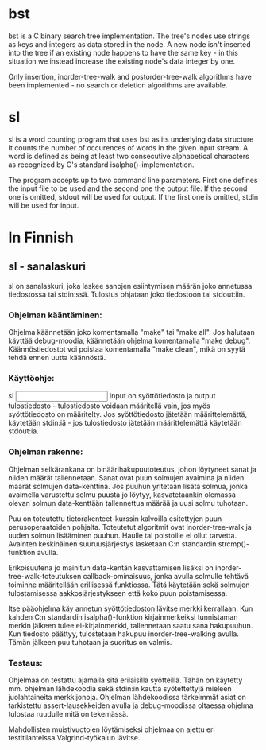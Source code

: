 # bst #

bst is a C binary search tree implementation. The tree's nodes use
strings as keys and integers as data stored in the node. A new node isn't
inserted into the tree if an existing node happens to have the same key -
in this situation we instead increase the existing node's data integer by one.

Only insertion, inorder-tree-walk and postorder-tree-walk algorithms have
been implemented - no search or deletion algorithms are available.

# sl #

sl is a word counting program that uses bst as its underlying data structure
It counts the number of occurences of words in the given input stream. A word
is defined as being at least two consecutive alphabetical characters as
recognized by C's standard isalpha()-implementation.

The program accepts up to two command line parameters. First one
defines the input file to be used and the second one the output file.
If the second one is omitted, stdout will be used for output.
If the first one is omitted, stdin will be used for input.

# In Finnish #

## sl - sanalaskuri ##

sl on sanalaskuri, joka laskee sanojen esiintymisen määrän joko annetussa
tiedostossa tai stdin:ssä. Tulostus ohjataan joko tiedostoon tai stdout:iin.

### Ohjelman kääntäminen: ###

Ohjelma käännetään joko komentamalla "make" tai "make all". Jos halutaan
käyttää debug-moodia, käännetään ohjelma komentamalla "make debug".
Käännöstiedostot voi poistaa komentamalla "make clean", mikä on syytä
tehdä ennen uutta käännöstä.

### Käyttöohje: ###

sl <input> <output>
Input on syöttötiedosto ja output tulostiedosto - tulostiedosto voidaan
määritellä vain, jos myös syöttötiedosto on määritelty. Jos syöttötiedosto
jätetään määrittelemättä, käytetään stdin:iä - jos tulostiedosto jätetään
määrittelemättä käytetään stdout:ia.

### Ohjelman rakenne: ###

Ohjelman selkärankana on binäärihakupuutoteutus, johon löytyneet sanat ja
niiden määrät tallennetaan. Sanat ovat puun solmujen avaimina ja niiden
määrät solmujen data-kenttinä. Jos puuhun yritetään lisätä solmua, jonka 
avaimella varustettu solmu puusta jo löytyy, kasvatetaankin olemassa olevan 
solmun data-kenttään tallennettua määrää ja uusi solmu tuhotaan.
	 
Puu on toteutettu tietorakenteet-kurssin kalvoilla esitettyjen puun
perusoperaatoiden pohjalta. Toteutetut algoritmit ovat inorder-tree-walk
ja uuden solmun lisääminen puuhun.  Haulle tai poistoille ei ollut tarvetta.
Avainten keskinäinen suuruusjärjestys lasketaan C:n standardin strcmp()-funktion
avulla.

Erikoisuutena jo mainitun data-kentän kasvattamisen lisäksi on inorder-
tree-walk-toteutuksen callback-ominaisuus, jonka avulla solmulle tehtävä
toiminne määritellään erillisessä funktiossa. Tätä käytetään sekä solmujen
tulostamisessa aakkosjärjestykseen että koko puun poistamisessa. 
	 
Itse pääohjelma käy annetun syöttötiedoston lävitse merkki kerrallaan.
Kun kahden C:n standardin isalpha()-funktion kirjainmerkeiksi tunnistaman
merkin jälkeen tulee ei-kirjainmerkki, tallennetaan saatu sana hakupuuhun. 
Kun tiedosto päättyy, tulostetaan hakupuu inorder-tree-walking avulla.
Tämän jälkeen puu tuhotaan ja suoritus on valmis.

### Testaus: ###

Ohjelmaa on testattu ajamalla sitä erilaisilla syötteillä. Tähän on käytetty
mm. ohjelman lähdekoodia sekä stdin:in kautta syötettettyjä mieleen
juolahtaineita merkkijonoja. Ohjelman lähdekoodissa tärkeimmät asiat on
tarkistettu assert-lausekkeiden avulla ja debug-moodissa oltaessa ohjelma
tulostaa ruudulle mitä on tekemässä.

Mahdollisten muistivuotojen löytämiseksi ohjelmaa on ajettu eri
testitilanteissa Valgrind-työkalun lävitse.